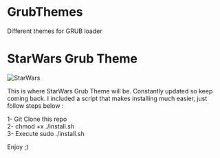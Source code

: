 # GrubThemes
Different themes for GRUB loader
# StarWars Grub Theme

![StarWars](https://i.imgur.com/fj4jPJf.png)

This is where StarWars Grub Theme will be. Constantly updated so keep coming back. I included a script that makes installing much easier, just follow steps below :<br />

1- Git Clone this repo<br />
2- chmod +x ./install.sh<br />
3- Execute sudo ./install.sh<br />

Enjoy ;)
